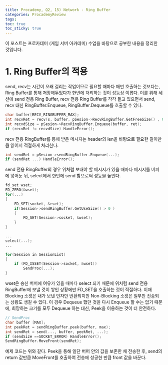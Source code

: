 ```yaml
---
title: Procademy, Q2, 15) Network - Ring Buffer
categories: ProcademyReview
tags: 
toc: true
toc_sticky: true
---
```


이 포스트는 프로카데미 (게임 서버 아카데미) 수업을 바탕으로 공부한 내용을 정리한 것입니다. 

# **1. Ring Buffer의 적용**

send, recv는 시간이 오래 걸리는 작업이므로 필요할 때마다 매번 호출하는 것보다는, Ring Buffer를 통해 저장해두었다가 한번에 처리하는 것이 성능상 이롭다. 이를 위해 세션에 send 전용 Ring Buffer, recv 전용 Ring Buffer를 각각 들고 있으면서 send, recv 대신 RingBuffer.Enqueue, RingBuffer.Dequeue를 호출할 수 있다.

```c++
char buffer[RECV_RINGBUFFER_MAX]; 
int recvRet = recv(s, buffer, pSesion->RecvRingBuffer.GetFreeSize() , 0); 
int recvdSize = pSesion->RecvRingBuffer.Enqueue(buffer, ret);
if (recvRet != recvdSize) HandleError();
```
recv 전용 RingBuffer를 통해 받은 메시지는 header의 len을 바탕으로 필요한 길이만큼 읽어서 적절하게 처리한다. 

```c++
int sendRet = pSesion->sendRingBuffer.Enqueue(...);
if (sendRet ...) HandleError();
```

send 전용 RingBuffer의 경우 위처럼 보내야 할 메시지가 있을 때마다 메시지를 버퍼에 넣어둔 뒤, select에서 한번에 send 함으로써 성능을 높인다. 

```c++
fd_set wset;
FD_ZERO(&wset);
for(...)
{
    FD_SET(socket, &rset);
    if(Session->sendRingBuffer.GetUseSize() > 0 )
    {
        FD_SET(Session->socket, &wset);
    }
}

...
select(...);
...

for(Session in SessionList)
{
    if (FD_ISSET(Session->socket, &wset))
        SendProc(...);
}
```

wset은 송신 버퍼에 여유가 있을 때마다 select 되기 때문에 위처럼 send 전용 RingBuffer에 보낼 것이 쌓인 상황에만 FD_SET을 호출하는 것이 적절하다. 이때 Blocking 소켓은 내가 보낸 인자만 반환되지만 Non-Blocking 소켓은 일부만 전송되는 상황도 생길 수 있다. 이 경우 Dequeue 했던 것을 다시 Enqueue 할 수는 없기 때문에, 희망하는 크기를 모두 Dequeue 하는 대신, Peek을 이용하는 것이 더 안전하다. 

```c++
// SendProc
char buffer [MAX];
int peekRet = sendRingBuffer.peek(buffer, max);
int sendRet = send(..., buffer, peekRet, ...);
if (sendSize ==SOCKET_ERROR) HandleError();
SendRingBuffer.MoveFront(sendRet);
```

예제 코드는 위와 같다. Peek을 통해 일단 버퍼 안의 값을 보존한 채 전송한 후, send의 return 값만큼 MoveFront를 호출하여 전송에 성공한 만큼 front 값을 바꾼다.


